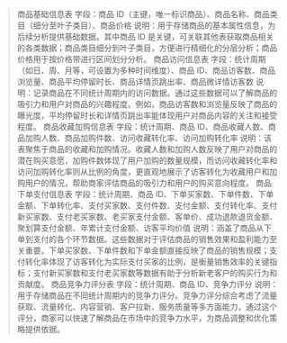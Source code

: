 >商品基础信息表
字段：商品 ID（主键，唯一标识商品）、商品名称、商品类目（细分至叶子类目）、商品价格
说明：用于存储商品的基本属性信息，为后续分析提供基础数据。其中商品 ID 是关键，可关联其他表获取商品相关的各类数据；商品类目细分到叶子类目，方便进行精细化的分层分析；商品价格用于按价格带进行区间划分分析。
商品访问信息表
字段：统计周期（如日、周、月等，可设置为多种时间维度）、商品 ID、商品访客数、商品浏览量、商品平均停留时长、商品详情页跳出率、商品微详情访客数
说明：记录商品在不同统计周期内的访问数据。通过这些数据可以了解商品的吸引力和用户对商品的兴趣程度。例如，商品访客数和浏览量反映了商品的曝光度，平均停留时长和详情页跳出率能体现用户对商品内容的关注和接受程度。
商品收藏加购信息表
字段：统计周期、商品 ID、商品收藏人数、商品加购人数、商品加购件数、访问收藏转化率、访问加购转化率
说明：该表聚焦于商品的收藏和加购情况。收藏人数和加购人数反映了用户对商品的潜在购买意愿，加购件数体现了用户加购的数量规模，而访问收藏转化率和访问加购转化率则从比例的角度，更直观地展示了访客转化为收藏用户和加购用户的情况，帮助商家评估商品的吸引力和用户的购买意向程度。
商品下单支付信息表
字段：统计周期、商品 ID、下单买家数、下单件数、下单金额、下单转化率、支付买家数、支付件数、支付金额、支付转化率、支付新买家数、支付老买家数、老买家支付金额、客单价、成功退款退货金额、聚划算支付金额、年累计支付金额、访客平均价值
说明：涵盖了商品从下单到支付的各个环节数据。这些数据对于评估商品的销售效果和盈利能力至关重要。下单买家数、下单件数和下单金额直接反映了商品的销售规模；支付转化率体现了访客转化为实际支付买家的比例，是衡量销售效率的关键指标；支付新买家数和支付老买家数等数据有助于分析新老客户的购买行为和贡献度。
商品竞争力评分表
字段：统计周期、商品 ID、竞争力评分
说明：用于存储商品在不同统计周期内的竞争力评分。竞争力评分综合考虑了流量获取、流量转化、内容营销、客户拉新、服务质量等多方面能力，通过这个评分，商家可以快速了解商品在市场中的竞争力水平，为商品调整和优化策略提供依据。